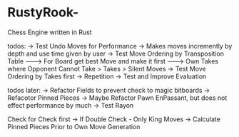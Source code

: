 # RustyRook-
Chess Engine written in Rust

todos: 
-> Test Undo Moves for Performance
-> Makes moves incremently by depth and use time given by user
-> Test Move Ordering by Transposition Table 
---> For Board get best Move and make it first
---> Own Takes where Opponent Cannot Take > Takes > Silent Moves
-> Test Move Ordering by Takes first
-> Repetition
-> Test and Improve Evaluation


todos later:
-> Refactor Fields to prevent check to magic bitboards
-> Refacotor Pinned Pieces
-> Maybe Refactor Pawn EnPassant, but does not effect performance by much
-> Test Rayon



Check for Check first
-> If Double Check - Only King Moves
-> Calculate Pinned Pieces Prior to Own Move Generation